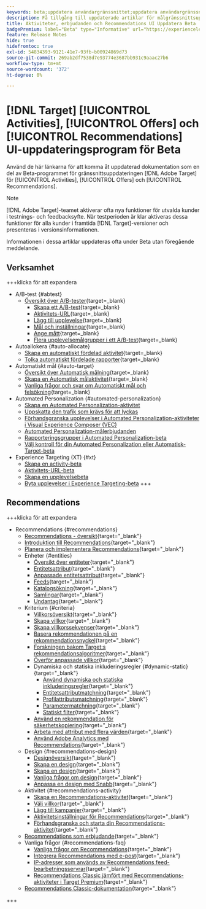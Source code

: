 ```yaml
---
keywords: beta;uppdatera användargränssnittet;uppdatera användargränssnittet;
description: Få tillgång till uppdaterade artiklar för målgränssnittsuppdateringen för aktiviteter, erbjudanden och Recommendations
title: Aktiviteter, erbjudanden och Recommendations UI Uppdatera Beta
badgePremium: label="Beta" type="Informative" url="https://experienceleague.adobe.com/docs/target/using/introduction/intro.html?lang=en#beta newtab=true" tooltip="Läs mer om programmet  [!DNL Target] Beta."
feature: Release Notes
hide: true
hidefromtoc: true
exl-id: 54834393-9121-41e7-93fb-b00924869d73
source-git-commit: 269ab2df7538d7e93774e3687bb931c9aaac27b6
workflow-type: tm+mt
source-wordcount: '372'
ht-degree: 0%

---
```


# [!DNL Target] [!UICONTROL Activities], [!UICONTROL Offers] och [!UICONTROL Recommendations] UI-uppdateringsprogram för Beta

Använd de här länkarna för att komma åt uppdaterad dokumentation som en del av Beta-programmet för gränssnittsuppdateringen [!DNL Adobe Target] för [!UICONTROL Activities], [!UICONTROL Offers] och [!UICONTROL Recommendations].

>[!NOTE]
>
>[!DNL Adobe Target]-teamet aktiverar ofta nya funktioner för utvalda kunder i testnings- och feedbacksyfte. När testperioden är klar aktiveras dessa funktioner för alla kunder i framtida [!DNL Target]-versioner och presenteras i versionsinformationen.
>
>Informationen i dessa artiklar uppdateras ofta under Beta utan föregående meddelande.

## Verksamhet

+++klicka för att expandera

* A/B-test {#abtest}
   * [Översikt över A/B-tester](c-activities/t-test-ab/test-ab-beta.md){target=_blank}
      * [Skapa ett A/B-test](c-activities/t-test-ab/t-test-create-ab/test-create-ab-beta.md){target=_blank}
      * [Aktivitets-URL](c-activities/t-test-ab/t-test-create-ab/ab-activity-url-beta.md){target=_blank}
      * [Lägg till upplevelse](c-activities/t-test-ab/t-test-create-ab/ab-add-experience-beta.md){target=_blank}
      * [Mål och inställningar](c-activities/t-test-ab/t-test-create-ab/ab-goals-and-settings-beta.md){target=_blank}
      * [Ange mått](c-activities/t-test-ab/t-test-create-ab/ab-set-metrics-beta.md){target=_blank}
      * [Flera upplevelsemålgrupper i ett A/B-test](c-activities/t-test-ab/t-test-create-ab/target-experience-to-multiple-audiences-beta.md){target=_blank}
* Autoallokera {#auto-allocate}
   * [Skapa en automatiskt fördelad aktivitet](/help/main/c-activities/automated-traffic-allocation/create-auto-allocate-activity-beta.md){target=_blank}
   * [Tolka automatiskt fördelade rapporter](c-activities/automated-traffic-allocation/determine-winner-beta.md){target=_blank}
* Automatiskt mål {#auto-target}
   * [Översikt över Automatisk målning](/help/main/c-activities/auto-target/auto-target-to-optimize-beta.md){target=_blank}
   * [Skapa en Automatisk målaktivitet](/help/main/c-activities/auto-target/create-auto-target-beta.md){target=_blank}
   * [Vanliga frågor och svar om Automatiskt mål och felsökning](/help/main/c-activities/auto-target/auto-target-troubleshooting-faqs.md){target=_blank}
* Automated Personalization {#automated-personalization}
   * [Skapa en Automated Personalization-aktivitet](/help/main/c-activities/t-automated-personalization/create-ap-activity-beta.md)
   * [Uppskatta den trafik som krävs för att lyckas](https://experienceleague.adobe.com/en/docs/target/using/activities/automated-personalization/ap-traffic-estimator-beta)
   * [Förhandsgranska upplevelser i Automated Personalization-aktiviteter i Visual Experience Composer (VEC)](https://experienceleague.adobe.com/en/docs/target/using/activities/automated-personalization/ap-preview-experiences-beta)
   * [Automated Personalization-målerbjudanden](https://experienceleague.adobe.com/en/docs/target/using/activities/automated-personalization/ap-target-offers)
   * [Rapporteringsgrupper i Automated Personalization-beta](/help/main/c-activities/t-automated-personalization/offer-reporting-groups-in-automated-personalization-beta.md)
   * [Välj kontroll för din Automated Personalization eller Automatisk-Target-beta](c-activities/t-automated-personalization/experience-as-control-beta.md)
* Experience Targeting (XT) {#xt}
   * [Skapa en activity-beta](c-activities/t-experience-target/t-xt-create/xt-create-beta.md)
   * [Aktivitets-URL-beta](c-activities/t-experience-target/t-xt-create/xt-activity-url-beta.md)
   * [Skapa en upplevelsebeta](c-activities/t-experience-target/t-xt-create/xt-add-experience-beta.md)
   * [Byta upplevelser i Experience Targeting-beta](c-activities/t-experience-target/t-xt-create/xt-switching-experiences-beta.md)
+++

<!-- 
* Automated Personalization {#automated-personalization}
   * [Create an Automated Personalization activity](c-activities/t-automated-personalization/create-ap-activity-beta.md){target=_blank}
   * [Estimate the traffic required for success](c-activities/t-automated-personalization/ap-traffic-estimator-beta.md){target=_blank}
   * [Preview experiences for an Automated Personalization test](c-activities/t-automated-personalization/ap-preview-experiences-beta.md){target=_blank}
   * [Target Automated Personalization offers](c-activities/t-automated-personalization/ap-target-offers.md){target=_blank}
   * [Manage exclusions](c-activities/t-automated-personalization/managing-exclusions-beta.md){target=_blank}
   * [Offer reporting groups in Automated Personalization](/help/main/c-activities/t-automated-personalization/offer-reporting-groups-in-automated-personalization.md){target=_blank}
   * [Select the control for your Automated Personalization or Auto-Target activity](c-activities/t-automated-personalization/experience-as-control.md){target=_blank}
   * [Automated Personalization FAQ](c-activities/t-automated-personalization/automated-personalization-faq.md){target=_blank}
   * [Troubleshoot Automated Personalization](c-activities/t-automated-personalization/ap-trouble.md){target=_blank}
* Experience Targeting {#experience-targeting}
   * [Experience Targeting overview](c-activities/t-experience-target/experience-target.md){target=_blank}
   * Create an Experience Targeting activity {#create-targeting}
      * [Create an activity](c-activities/t-experience-target/t-xt-create/xt-create.md){target=_blank}
      * [Activity URL](c-activities/t-experience-target/t-xt-create/xt-activity-url.md){target=_blank}
      * [Create an experience](c-activities/t-experience-target/t-xt-create/xt-add-experience.md){target=_blank}
      * [Switching experiences in Experience Targeting](c-activities/t-experience-target/t-xt-create/xt-switching-experiences.md){target=_blank}
      * [Goals and settings](c-activities/t-experience-target/t-xt-create/xt-goals-and-settings.md){target=_blank}
      * [Set metrics](c-activities/t-experience-target/t-xt-create/xt-set-metrics.md){target=_blank}
* Multivariate Test {#multivariate-test}
   * [Multivariate Test overview](c-activities/c-multivariate-testing/multivariate-testing.md){target=_blank}
   * [Multivariate Test best practices](c-activities/c-multivariate-testing/best-practices.md){target=_blank}
   * [Plan a Multivariate Test](c-activities/c-multivariate-testing/plan-mvt.md){target=_blank}
   * Create a Multivariate Test {#create-mvt}
      * [Create a test](c-activities/c-multivariate-testing/t-create-multivariate-test/create-multivariate-test.md){target=_blank}
      * [Activity URL](c-activities/c-multivariate-testing/t-create-multivariate-test/url.md){target=_blank}
      * [Create combinations](c-activities/c-multivariate-testing/t-create-multivariate-test/add-offers.md){target=_blank}
      * [Preview experiences for a Multivariate Test](c-activities/c-multivariate-testing/t-create-multivariate-test/preview-experiences.md){target=_blank}
      * [Estimate the traffic required for a successful test](c-activities/c-multivariate-testing/t-create-multivariate-test/traffic-estimator.md){target=_blank}
      * [Test summary](c-activities/c-multivariate-testing/t-create-multivariate-test/test-summary.md){target=_blank}
      * [Goals and settings](c-activities/c-multivariate-testing/t-create-multivariate-test/goals-and-settings.md){target=_blank}
      * [Set metrics](c-activities/c-multivariate-testing/t-create-multivariate-test/mvt-set-metrics.md){target=_blank}
      * [Troubleshoot Multivariate Tests](c-activities/c-multivariate-testing/t-create-multivariate-test/troubleshooting.md){target=_blank}
* [Recommendations activity](c-activities/recommendations-activity.md){target=_blank}
* [Edit an activity or save as draft](c-activities/edit-activity.md){target=_blank}
* [Priority](c-activities/priority.md){target=_blank}
* [Activity settings](c-activities/activity-settings.md){target=_blank}
* Success metrics {#success-metrics}
   * [Success metrics](c-activities/r-success-metrics/success-metrics.md){target=_blank}
   * [Click tracking](c-activities/r-success-metrics/click-tracking.md){target=_blank}
   * [Capture score](c-activities/r-success-metrics/capture-score.md){target=_blank}
* [Activity change log](c-activities/change-log.md){target=_blank}
* Troubleshoot activities {#troubleshoot-activities}
   * [Troubleshoot activities overview](c-activities/c-troubleshooting-activities/troubleshooting-activities.md){target=_blank}
   * [Troubleshoot content delivery](c-activities/c-troubleshooting-activities/content-trouble.md){target=_blank}
* Activity QA {#activity-qa}
   * [Activity QA overview](c-activities/c-activity-qa/activity-qa.md){target=_blank}
   * [Activity QA bookmarklet](c-activities/c-activity-qa/activity-qa-bookmark.md){target=_blank}
   * [Use Activity QA with server-side delivery](c-activities/c-activity-qa/use-qa-mode-with-server-side-delivery.md){target=_blank}-->

## Recommendations

+++klicka för att expandera

* Recommendations {#recommendations}
   * [Recommendations - översikt](c-recommendations/recommendations.md){target="_blank"}
   * [Introduktion till Recommendations](c-recommendations/introduction-to-recommendations.md){target="_blank"}
   * [Planera och implementera Recommendations](c-recommendations/plan-implement.md){target="_blank"}
   * Enheter {#entities}
      * [Översikt över entiteter](c-recommendations/c-products/products.md){target="_blank"}
      * [Entitetsattribut](c-recommendations/c-products/entity-attributes.md){target="_blank"}
      * [Anpassade entitetsattribut](c-recommendations/c-products/custom-entity-attributes.md){target="_blank"}
      * [Feeds](/help/main/c-recommendations/c-products/feeds-beta.md){target="_blank"}
      * [Katalogsökning](/help/main/c-recommendations/c-products/catalog-search-beta.md){target="_blank"}
      * [Samlingar](/help/main/c-recommendations/c-products/collections-beta.md){target="_blank"}
      * [Undantag](/help/main/c-recommendations/c-products/exclusions-beta.md){target="_blank"}
   * Kriterium {#criteria}
      * [Villkorsöversikt](/help/main/c-recommendations/c-algorithms/algorithms-beta.md){target="_blank"}
      * [Skapa villkor](/help/main/c-recommendations/c-algorithms/create-new-algorithm-beta.md){target="_blank"}
      * [Skapa villkorssekvenser](/help/main/c-recommendations/c-algorithms/create-criteria-sequence-beta.md){target="_blank"}
      * [Basera rekommendationen på en rekommendationsnyckel](/help/main/c-recommendations/c-algorithms/base-the-recommendation-on-a-recommendation-key-beta.md){target="_blank"}
      * [Forskningen bakom Target:s rekommendationsalgoritmer](/help/main/c-recommendations/c-algorithms/recommendations-algorithms.md){target="_blank"}
      * [Överför anpassade villkor](/help/main/c-recommendations/c-algorithms/recommendations-csv-beta.md){target="_blank"}
      * Dynamiska och statiska inkluderingsregler {#dynamic-static}{target="_blank"}
         * [Använd dynamiska och statiska inkluderingsregler](/help/main/c-recommendations/c-algorithms/use-dynamic-and-static-inclusion-rules-beta.md){target="_blank"}
         * [Entitetsattributmatchning](/help/main/c-recommendations/c-algorithms/entity-attribute-matching-beta.md){target="_blank"}
         * [Profilattributsmatchning](/help/main/c-recommendations/c-algorithms/profile-attribute-matching-beta.md){target="_blank"}
         * [Parametermatchning](/help/main/c-recommendations/c-algorithms/parameter-matching-beta.md){target="_blank"}
         * [Statiskt filter](/help/main/c-recommendations/c-algorithms/static-value-beta.md){target="_blank"}
      * [Använd en rekommendation för säkerhetskopiering](/help/main/c-recommendations/c-algorithms/backup-recs-beta.md){target="_blank"}
      * [Arbeta med attribut med flera värden](/help/main/c-recommendations/c-algorithms/work-with-multi-value-attributes-beta.md){target="_blank"}
      * [Använd Adobe Analytics med Recommendations](/help/main/c-recommendations/c-algorithms/use-adobe-analytics-with-recommendations-beta.md){target="_blank"}
   * Design {#recommendations-design}
      * [Designöversikt](c-recommendations/c-design-overview/design-overview.md){target="_blank"}
      * [Skapa en design](c-recommendations/c-design-overview/create-design.md){target="_blank"}
      * [Skapa en design](/help/main/c-recommendations/c-design-overview/create-design-beta.md){target="_blank"}
      * [Vanliga frågor om design](c-recommendations/c-design-overview/template-faq.md){target="_blank"}
      * [Anpassa en design med Snabb](c-recommendations/c-design-overview/customizing-a-template.md){target="_blank"}
   * Aktivitet {#recommendations-activity}
      * [Skapa en Recommendations-aktivitet](c-recommendations/t-create-recs-activity/create-recs-activity.md){target="_blank"}
      * [Välj villkor](c-recommendations/t-create-recs-activity/algo-select-recs.md){target="_blank"}
      * [Lägg till kampanjer](c-recommendations/t-create-recs-activity/adding-promotions.md){target="_blank"}
      * [Aktivitetsinställningar för Recommendations](c-recommendations/t-create-recs-activity/recs-activity-settings.md){target="_blank"}
      * [Förhandsgranska och starta din Recommendations-aktivitet](/help/main/c-recommendations/t-create-recs-activity/previewing-and-launching-your-recommendations-activity.md){target="_blank"}
   * [Recommendations som erbjudande](c-recommendations/recommendations-as-an-offer.md){target="_blank"}
   * Vanliga frågor {#recommendations-faq}
      * [Vanliga frågor om Recommendations](c-recommendations/c-recommendations-faq/recommendations-faq.md){target="_blank"}
      * [Integrera Recommendations med e-post](c-recommendations/c-recommendations-faq/integrating-recs-email.md){target="_blank"}
      * [IP-adresser som används av Recommendations feed-bearbetningsservrar](c-recommendations/c-recommendations-faq/ip-addresses-marketing-cloud.md){target="_blank"}
      * [Recommendations Classic jämfört med Recommendations-aktiviteter i Target Premium](c-recommendations/c-recommendations-faq/recommendations-classic-versus-recommendations-activities-target-premium.md){target="_blank"}
   * [Recommendations Classic-dokumentation](/help/main/c-recommendations/recommendations-classic-documentaton.md){target="_blank"}

+++
